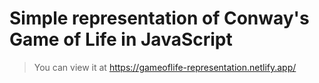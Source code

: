 # Simple representation of Conway's Game of Life in JavaScript
> You can view it at https://gameoflife-representation.netlify.app/
